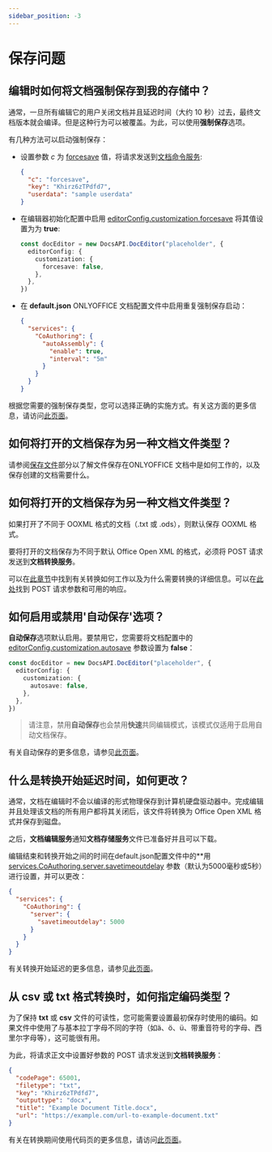 ```yaml
---
sidebar_position: -3
---
```


# 保存问题

## 编辑时如何将文档强制保存到我的存储中？

通常，一旦所有编辑它的用户关闭文档并且延迟时间（大约 10 秒）过去，最终文档版本就会编译。但是这种行为可以被覆盖。为此，可以使用**强制保存**选项。

有几种方法可以启动强制保存：

- 设置参数 *c* 为 [forcesave](../../additional-api/command-service/forcesave.md) 值，将请求发送到[文档命令服务](../../additional-api/command-service/command-service.md):

  ``` json
  {
    "c": "forcesave",
    "key": "Khirz6zTPdfd7",
    "userdata": "sample userdata"
  }
  ```

- 在编辑器初始化配置中启用 [editorConfig.customization.forcesave](../../usage-api/config/editor/customization/customization-standard-branding.md#forcesave) 将其值设置为为 **true**:

  ``` ts
  const docEditor = new DocsAPI.DocEditor("placeholder", {
    editorConfig: {
      customization: {
        forcesave: false,
      },
    },
  })
  ```

- 在 **default.json** ONLYOFFICE 文档配置文件中启用重复强制保存启动：

  ``` json
  {
    "services": {
      "CoAuthoring": {
        "autoAssembly": {
          "enable": true,
          "interval": "5m"
        }
      }
    }
  }
  ```

根据您需要的强制保存类型，您可以选择正确的实施方式。有关这方面的更多信息，请访问[此页面](../../get-started/how-it-works/saving-file.md#force-saving)。

## 如何将打开的文档保存为另一种文档文件类型？

请参阅[保存文件](../../get-started/how-it-works/saving-file.md)部分以了解文件保存在ONLYOFFICE 文档中是如何工作的，以及保存创建的文档需要什么。

## 如何将打开的文档保存为另一种文档文件类型？

如果打开了不同于 OOXML 格式的文档（.txt 或 .ods），则默认保存 OOXML 格式。

要将打开的文档保存为不同于默认 Office Open XML 的格式，必须将 POST 请求发送到**文档转换服务**。

可以在[此章节](../../get-started/how-it-works/converting-and-downloading-file.md)中找到有关转换如何工作以及为什么需要转换的详细信息。可以在[此处](../../additional-api/conversion-api/request.md)找到 POST 请求参数和可用的响应。

## 如何启用或禁用'自动保存'选项？

**自动保存**选项默认启用。要禁用它，您需要将文档配置中的 [editorConfig.customization.autosave](../../usage-api/config/editor/customization/customization-standard-branding.md#autosave) 参数设置为 **false**：

  ``` ts
  const docEditor = new DocsAPI.DocEditor("placeholder", {
    editorConfig: {
      customization: {
        autosave: false,
      },
    },
  })
  ```

> 请注意，禁用**自动保存**也会禁用**快速**共同编辑模式，该模式仅适用于启用自动文档保存。

有关自动保存的更多信息，请参见[此页面](../../usage-api/config/editor/customization/customization-standard-branding.md#autosave)。

## 什么是转换开始延迟时间，如何更改？

通常，文档在编辑时不会以编译的形式物理保存到计算机硬盘驱动器中。完成编辑并且处理该文档的所有用户都将其关闭后，该文件将转换为 Office Open XML 格式并保存到磁盘。

之后，**文档编辑服务**通知**文档存储服务**文件已准备好并且可以下载。

编辑结束和转换开始之间的时间在default.json配置文件中的**用 [services.CoAuthoring.server.savetimeoutdelay](https://helpcenter.onlyoffice.com/installation/docs-developer-configuring.aspx#services-CoAuthoring-server-savetimeoutdelay) 参数（默认为5000毫秒或5秒）进行设置，并可以更改：

  ``` json
  {
    "services": {
      "CoAuthoring": {
        "server": {
          "savetimeoutdelay": 5000
        }
      }
    }
  }
  ```

有关转换开始延迟的更多信息，请参见[此页面](../../get-started/how-it-works/saving-file.md)。

## 从 csv 或 txt 格式转换时，如何指定编码类型？

为了保持 **txt** 或 **csv** 文件的可读性，您可能需要设置最初保存时使用的编码。如果文件中使用了与基本拉丁字母不同的字符（如ä、ö、ü、带重音符号的字母、西里尔字母等），这可能很有用。

为此，将请求正文中设置好参数的 POST 请求发送到**文档转换服务**：

  ``` json
  {
    "codePage": 65001,
    "filetype": "txt",
    "key": "Khirz6zTPdfd7",
    "outputtype": "docx",
    "title": "Example Document Title.docx",
    "url": "https://example.com/url-to-example-document.txt"
  }
  ```

有关在转换期间使用代码页的更多信息，请访问[此页面](../../additional-api/conversion-api/request.md#codepage)。
